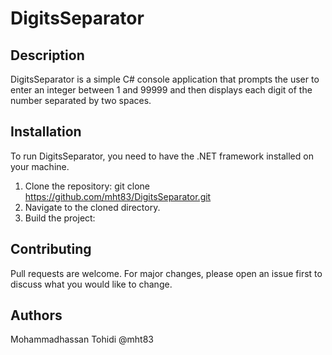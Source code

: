 # DigitsSeparator

## Description
DigitsSeparator is a simple C# console application that prompts the user to enter an integer between 1 and 99999 and then displays each digit of the number separated by two spaces.

## Installation
To run DigitsSeparator, you need to have the .NET framework installed on your machine.

1. Clone the repository:
git clone https://github.com/mht83/DigitsSeparator.git
2. Navigate to the cloned directory.
3. Build the project:

## Contributing
Pull requests are welcome. For major changes, please open an issue first to discuss what you would like to change.

## Authors

Mohammadhassan Tohidi @mht83

